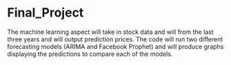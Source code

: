 # Final_Project

The machine learning aspect will take in stock data and will from the last three years and will output prediction prices. The code will run two different forecasting models (ARIMA and Facebook Prophet) and will produce graphs displaying the predictions to compare each of the models.
